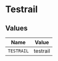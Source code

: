 # Testrail


## Values

| Name       | Value      |
| ---------- | ---------- |
| `TESTRAIL` | testrail   |